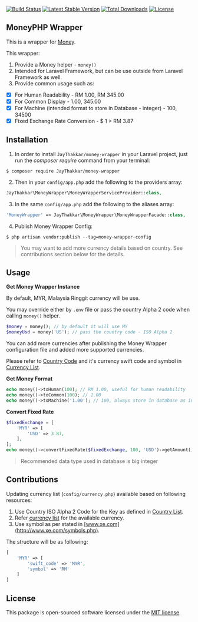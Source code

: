 
[![Build Status](https://travis-ci.org/JayThakkar/money-wrapper.svg?branch=master)](https://travis-ci.org/JayThakkar/money-wrapper) [![Latest Stable Version](https://poser.pugx.org/JayThakkar/money-wrapper/v/stable)](https://packagist.org/packages/JayThakkar/money-wrapper) [![Total Downloads](https://poser.pugx.org/JayThakkar/money-wrapper/downloads)](https://packagist.org/packages/JayThakkar/money-wrapper) [![License](https://poser.pugx.org/JayThakkar/money-wrapper/license)](https://packagist.org/packages/JayThakkar/money-wrapper)

## MoneyPHP Wrapper

This is a wrapper for [Money](https://github.com/moneyphp/money). 

This wrapper:

1. Provide a Money helper - `money()`
2. Intended for Laravel Framework, but can be use outside from Laravel Framework as well.
3. Provide common usage such as:

- [x] For Human Readability - RM 1.00, RM 345.00
- [x] For Common Display - 1.00, 345.00
- [x] For Machine (intended format to store in Database - integer) - 100, 34500
- [x] Fixed Exchange Rate Conversion - $ 1 > RM 3.87

## Installation

1. In order to install `JayThakkar/money-wrapper` in your Laravel project, just run the *composer require* command from your terminal:

```
$ composer require JayThakkar/money-wrapper
```

2. Then in your `config/app.php` add the following to the providers array:

```php
JayThakkar\MoneyWrapper\MoneyWrapperServiceProvider::class,
```

3. In the same `config/app.php` add the following to the aliases array:

```php
'MoneyWrapper' => JayThakkar\MoneyWrapper\MoneyWrapperFacade::class,
```

4. Publish Money Wrapper Config:

```
$ php artisan vendor:publish --tag=money-wrapper-config
```

> You may want to add more currency details based on country. See contributions section below for the details.

## Usage

**Get Money Wrapper Instance**

By default, MYR, Malaysia Ringgit currency will be use. 

You may override either by `.env` file or pass the country Alpha 2 code when calling `money()` helper.

```php
$money = money(); // by default it will use MY
$moneyUsd = money('US'); // pass the country code - ISO Alpha 2
```

You can add more currencies after publishing the Money Wrapper configuration file and added more supported currencies.

Please refer to [Country Code](http://www.nationsonline.org/oneworld/country_code_list.htm) and it's currency swift code and symbol in [Currency List](http://www.xe.com/iso4217.php).

**Get Money Format**

```php
echo money()->toHuman(100); // RM 1.00, useful for human readability
echo money()->toCommon(100); // 1.00
echo money()->toMachine('1.00'); // 100, always store in database as integer. 
```

**Convert Fixed Rate**

```php
$fixedExchange = [
    'MYR' => [
        'USD' => 3.87,
    ],
];
echo money()->convertFixedRate($fixedExchange, 100, 'USD')->getAmount(); // 387
```

> Recommended data type used in database is big integer

## Contributions

Updating currency list (`config/currency.php`) available based on following resources:

1. Use Country ISO Alpha 2 Code for the Key as defined in [Country List](http://www.nationsonline.org/oneworld/country_code_list.htm).
2. Refer [currency list](http://www.xe.com/iso4217.php) for the available currency.
3. Use symbol as per stated in [www.xe.com](http://www.xe.com/symbols.php).

The structure will be as following:

```php
[
	'MYR' => [
		'swift_code' => 'MYR',
		'symbol' => 'RM'
	]
]
```

## License

This package is open-sourced software licensed under the [MIT license](http://opensource.org/licenses/MIT).